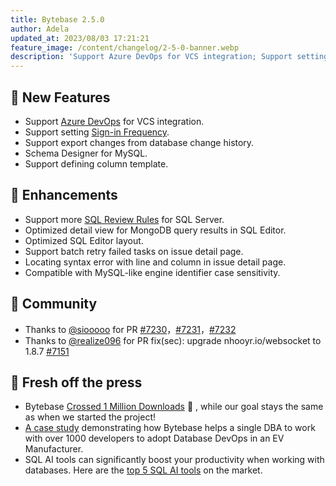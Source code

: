 ```yaml
---
title: Bytebase 2.5.0
author: Adela
updated_at: 2023/08/03 17:21:21
feature_image: /content/changelog/2-5-0-banner.webp
description: 'Support Azure DevOps for VCS integration; Support setting Sign-in Frequency'
---
```


## 🚀 New Features

- Support [Azure DevOps](https://docs.bytebase.com/vcs-integration/azure-devops/) for VCS integration.
- Support setting [Sign-in Frequency](https://docs.bytebase.com/administration/sign-in-restriction/#sign-in-frequency).
- Support export changes from database change history.
- Schema Designer for MySQL.
- Support defining column template.

## 🎄 Enhancements

- Support more [SQL Review Rules](https://docs.bytebase.com/sql-review/review-rules/) for SQL Server.
- Optimized detail view for MongoDB query results in SQL Editor.
- Optimized SQL Editor layout.
- Support batch retry failed tasks on issue detail page.
- Locating syntax error with line and column in issue detail page.
- Compatible with MySQL-like engine identifier case sensitivity.

## 🎠 Community

- Thanks to [@siooooo](https://github.com/siooooo) for PR [#7230](https://github.com/bytebase/bytebase/pull/7230)，[#7231](https://github.com/bytebase/bytebase/pull/7231)，[#7232](https://github.com/bytebase/bytebase/pull/7232)
- Thanks to [@realize096](https://github.com/realize096) for PR fix(sec): upgrade nhooyr.io/websocket to 1.8.7 [#7151](https://github.com/bytebase/bytebase/pull/7151)

## 📰 Fresh off the press

- Bytebase [Crossed 1 Million Downloads](/blog/one-million-downloads/) 🎉 , while our goal stays the same as when we started the project!
- [A case study](/blog/ev-manufacturer-case-study/) demonstrating how Bytebase helps a single DBA to work with over 1000 developers to adopt Database DevOps in an EV Manufacturer.
- SQL AI tools can significantly boost your productivity when working with databases. Here are the [top 5 SQL AI tools](/blog/top-sql-ai-tools/) on the market.

<IncludeBlock url="/docs/get-started/install/install-upgrade"></IncludeBlock>
